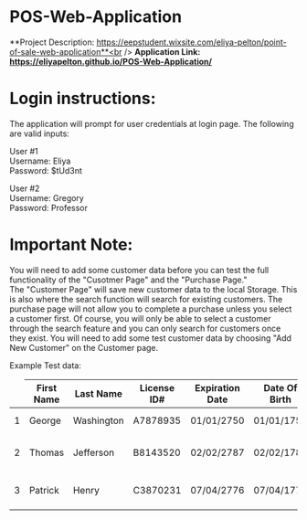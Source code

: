 # POS-Web-Application

**Project Description: https://eepstudent.wixsite.com/eliya-pelton/point-of-sale-web-application**<br />
**Application Link: https://eliyapelton.github.io/POS-Web-Application/**

# Login instructions:
The application will prompt for user credentials at login page. The following are valid inputs:

User #1<br />
Username: Eliya<br />
Password: $tUd3nt

User #2<br />
Username: Gregory<br />
Password: Professor

# Important Note:
You will need to add some customer data before you can test the full functionality of the "Cusotmer Page" and the "Purchase Page."<br />
The "Customer Page" will save new customer data to the local Storage. This is also where the search function will search for existing customers. The purchase page will not allow you to complete a purchase unless you select a customer first. Of course, you will only be able to select a customer through the search feature and you can only search for customers once they exist. You will need to add some test customer data by choosing "Add New Customer" on the Customer page.<br />

Example Test data:

<table>
  <thead>
    <tr>
      <td></td>
      <th>First Name</th>
      <th>Last Name</th>
      <th>License ID#</th>
      <th>Expiration Date</th>
      <th>Date Of Birth</th>
      <th>Address</th>
      <th>City</tH>
      <th>State</th>
      <th>Zip</th>
    </tr>
  </thead>
  <tbody>
    <tr>
      <td>1</td>
      <td>George</td>
      <td>Washington</td>
      <td>A7878935</td>
      <td>01/01/2750</td>
      <td>01/01/1750</td>
      <td>100 Cherry Tree Blvd</td>
      <td>Providence</td>
      <td>Rhode Island</td>
      <td>12345</td>
    </tr>
    <tr>
      <td>2</td>
      <td>Thomas</td>
      <td>Jefferson</td>
      <td>B8143520</td>
      <td>02/02/2787</td>
      <td>02/02/1787</td>
      <td>101 Constitution Rd</td>
      <td>Philadelphia</td>
      <td>Pennsylvania</td>
      <td>67890</td>
    </tr>
    <tr>
      <td>3</td>
      <td>Patrick</td>
      <td>Henry</td>
      <td>C3870231</td>
      <td>07/04/2776</td>
      <td>07/04/1776</td>
      <td>102 Independence Ln</td>
      <td>Boston</td>
      <td>Massachussetts</td>
      <td>98765</td>
    </tr>
  </tbody>

